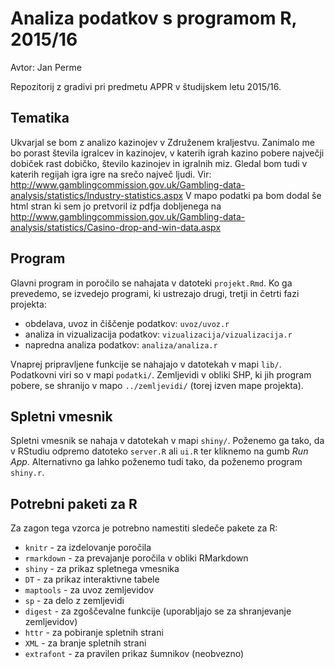 # Analiza podatkov s programom R, 2015/16

Avtor: Jan Perme

Repozitorij z gradivi pri predmetu APPR v študijskem letu 2015/16.

## Tematika

Ukvarjal se bom z analizo kazinojev v Združenem kraljestvu. Zanimalo me bo porast števila igralcev in kazinojev, v katerih igrah kazino pobere največji dobiček rast dobičko, število kazinojev in igralnih miz. Gledal bom tudi v katerih regijah igra igre na srečo največ ljudi.
Vir: http://www.gamblingcommission.gov.uk/Gambling-data-analysis/statistics/Industry-statistics.aspx
V mapo podatki pa bom dodal še html stran ki sem jo pretvoril iz pdfja dobljenega na http://www.gamblingcommission.gov.uk/Gambling-data-analysis/statistics/Casino-drop-and-win-data.aspx

## Program

Glavni program in poročilo se nahajata v datoteki `projekt.Rmd`. Ko ga prevedemo,
se izvedejo programi, ki ustrezajo drugi, tretji in četrti fazi projekta:

* obdelava, uvoz in čiščenje podatkov: `uvoz/uvoz.r`
* analiza in vizualizacija podatkov: `vizualizacija/vizualizacija.r`
* napredna analiza podatkov: `analiza/analiza.r`

Vnaprej pripravljene funkcije se nahajajo v datotekah v mapi `lib/`. Podatkovni
viri so v mapi `podatki/`. Zemljevidi v obliki SHP, ki jih program pobere, se
shranijo v mapo `../zemljevidi/` (torej izven mape projekta).

## Spletni vmesnik

Spletni vmesnik se nahaja v datotekah v mapi `shiny/`. Poženemo ga tako, da v
RStudiu odpremo datoteko `server.R` ali `ui.R` ter kliknemo na gumb *Run App*.
Alternativno ga lahko poženemo tudi tako, da poženemo program `shiny.r`.

## Potrebni paketi za R

Za zagon tega vzorca je potrebno namestiti sledeče pakete za R:

* `knitr` - za izdelovanje poročila
* `rmarkdown` - za prevajanje poročila v obliki RMarkdown
* `shiny` - za prikaz spletnega vmesnika
* `DT` - za prikaz interaktivne tabele
* `maptools` - za uvoz zemljevidov
* `sp` - za delo z zemljevidi
* `digest` - za zgoščevalne funkcije (uporabljajo se za shranjevanje zemljevidov)
* `httr` - za pobiranje spletnih strani
* `XML` - za branje spletnih strani
* `extrafont` - za pravilen prikaz šumnikov (neobvezno)
